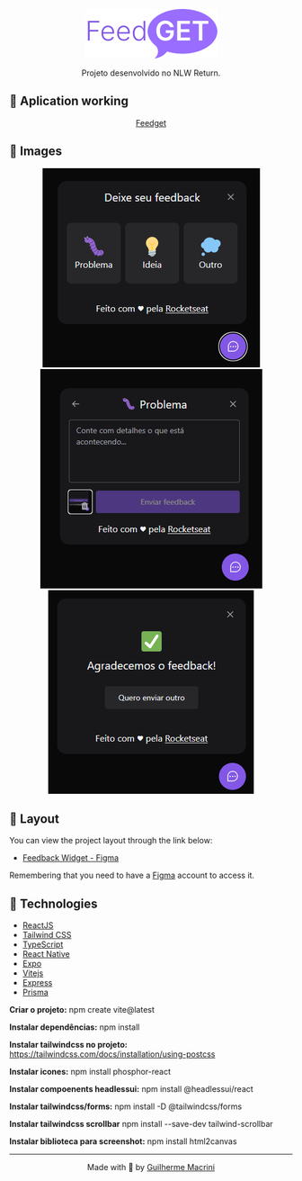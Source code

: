 <p align="center">
  <img alt="Logo feedget" src="./prints/feedget-logo.png">
</p>
<p align="center">
Projeto desenvolvido no NLW Return.
</p>

## 🚀 Aplication working

<p align="center">
  <a href="https://feedget-4cttv6k9w-k4me.vercel.app/"> Feedget </a>
</p>

## 👀 Images

<p align="center">
  <img alt="Tipos de feedback" src="./prints/tipos-feeback.png">
  <img alt="Reportando erro" src="./prints/Reportando-erro.png">
  <img alt="Agradecemos o feedback" src="./prints/agradecemos-o-feedback.png">
</p>

## 🔖 Layout

You can view the project layout through the link below:

- [Feedback Widget - Figma](https://www.figma.com/community/file/1102912516166573468)

Remembering that you need to have a [Figma](http://figma.com/) account to access it.

## 🚀 Technologies

- [ReactJS](https://reactjs.org/)
- [Tailwind CSS](https://tailwindcss.com/)
- [TypeScript](https://www.typescriptlang.org/)
- [React Native](https://reactnative.dev/)
- [Expo](https://expo.io/)
- [Vitejs](https://vitejs.dev/)
- [Express](https://expressjs.com/)
- [Prisma](https://www.prisma.io/)

<strong>Criar o projeto:</strong>
npm create vite@latest

<strong>Instalar dependências:</strong>
npm install

<strong>Instalar tailwindcss no projeto:</strong>
https://tailwindcss.com/docs/installation/using-postcss

<strong>Instalar icones:</strong>
npm install phosphor-react

<strong>Instalar compoenents headlessui:</strong>
npm install @headlessui/react

<strong>Instalar tailwindcss/forms:</strong>
npm install -D @tailwindcss/forms

<strong>Instalar tailwindcss scrollbar</strong>
npm install --save-dev tailwind-scrollbar

<strong>Instalar biblioteca para screenshot:</strong>
npm install html2canvas

---

<p align="center">
  Made with 💜 by <a href="https://www.linkedin.com/in/guilhermemacrini/">Guilherme Macrini</a>
</p>
